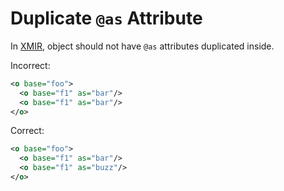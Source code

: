 # Duplicate `@as` Attribute

In [XMIR], object should not have `@as` attributes duplicated inside.

Incorrect:

```xml
<o base="foo">
  <o base="f1" as="bar"/>
  <o base="f1" as="bar"/>
</o>
```

Correct:

```xml
<o base="foo">
  <o base="f1" as="bar"/>
  <o base="f1" as="buzz"/>
</o>
```

[XMIR]: https://news.eolang.org/2022-11-25-xmir-guide.html
